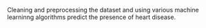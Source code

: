 Cleaning and preprocessing the dataset and using various machine learninng algorithms predict the presence of heart disease.
